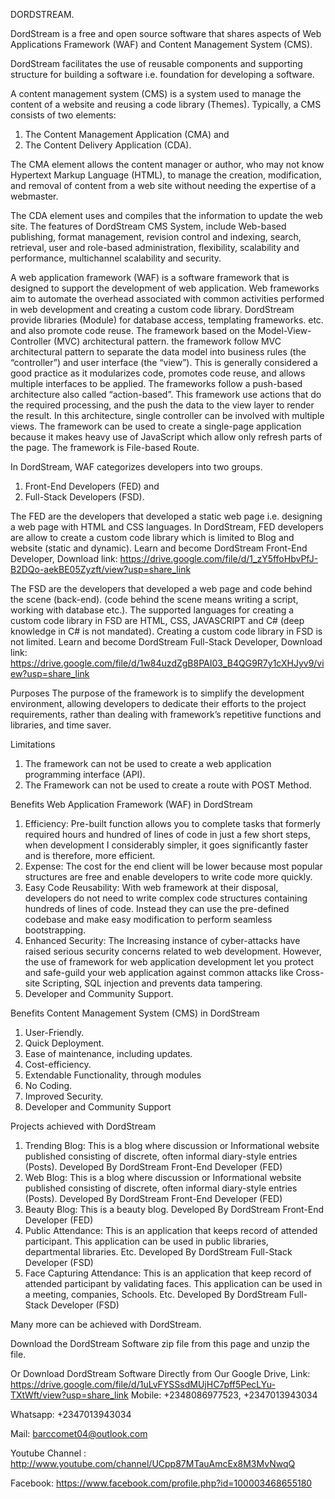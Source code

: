 DORDSTREAM.

DordStream is a free and open source software  that shares aspects of Web Applications Framework (WAF) and Content Management System (CMS).

DordStream facilitates the use of reusable components and supporting structure for building a software i.e. foundation for developing a software. 

 A content management system (CMS) is a system used to manage the content of a website and reusing a code library (Themes). Typically, a CMS consists of two elements:
1.	The Content Management Application (CMA) and
2.	The Content Delivery Application (CDA).

The CMA element allows the content manager or author, who may not know Hypertext Markup Language (HTML), to manage the creation, modification, and removal of content from a web site without needing the expertise of a webmaster.

The CDA element uses and compiles that the information to update the web site. The features of DordStream CMS System, include Web-based publishing, format management, revision control and indexing, search, retrieval, user and role-based administration, flexibility, scalability and performance, multichannel scalability and security.

 A web application framework (WAF) is a software framework that is designed to support the development of web application. Web frameworks aim to automate the overhead associated with common activities performed in web development and creating a custom code library. DordStream provide libraries (Module) for database access, templating frameworks. etc. and also promote code reuse. The framework based on the Model-View-Controller (MVC) architectural pattern. the framework follow MVC architectural pattern to separate the data model into business rules (the “controller”) and user interface (the “view”). This is generally considered a good practice as it modularizes code, promotes code reuse, and allows multiple interfaces to be applied. The frameworks follow a push-based architecture also called “action-based”. This framework use actions that do the required processing, and the push the data to the view layer to render the result. In this architecture, single controller can be involved with multiple views. The framework can be used to create a single-page application because it makes heavy use of JavaScript which allow only refresh parts of the page. The framework is File-based Route.

In DordStream, WAF categorizes developers into two groups.
1.	Front-End Developers (FED) and
2.	Full-Stack Developers (FSD).


The FED are the developers that developed a static web page i.e. designing a web page with HTML and CSS languages. In DordStream, FED developers are allow to create a custom code library which is limited to Blog and website (static and dynamic).
 Learn and become DordStream Front-End Developer, Download link: https://drive.google.com/file/d/1_zY5ffoHbvPfJ-B2DQo-aekBE05Zyzft/view?usp=share_link


The FSD are the developers that developed a web page and code behind the scene (back-end). (code behind the scene means writing a script, working with database etc.). The supported languages for creating a custom code library in FSD are HTML, CSS, JAVASCRIPT and C# (deep knowledge in C# is not mandated). Creating a custom code library in FSD is not limited. 
 Learn and become DordStream Full-Stack Developer, Download link: https://drive.google.com/file/d/1w84uzdZgB8PAI03_B4QG9R7y1cXHJyv9/view?usp=share_link



Purposes 
The purpose of the framework is to simplify the development environment, allowing developers to dedicate their efforts to the project requirements, rather than dealing with framework’s repetitive functions and libraries, and time saver.


Limitations
1.	The framework can not be used to create a web application programming interface (API).
2.	The Framework can not be used to create a route with POST Method.


Benefits Web Application Framework (WAF) in DordStream
1.	Efficiency: Pre-built function allows you to complete tasks that formerly required hours and hundred of lines of code in just a few short steps, when development I considerably simpler, it goes significantly faster and is therefore, more efficient.
2.	Expense: The cost for the end client will be lower because most popular structures are free and enable developers to write code more quickly.
3.	Easy Code Reusability: With web framework at their disposal, developers do not need to write complex code structures containing hundreds of lines of code. Instead they can use the pre-defined codebase and make easy modification to perform seamless bootstrapping.
4.	Enhanced Security: The Increasing instance of cyber-attacks have raised serious security concerns related to web development. However, the use of framework for web application development let you protect and safe-guild your web application against common attacks like Cross-site Scripting, SQL injection and prevents data tampering.
5.	Developer and Community Support.  



Benefits Content Management System (CMS) in DordStream
1.	User-Friendly.
2.	Quick Deployment.
3.	Ease of maintenance, including updates. 
4.	Cost-efficiency.
5.	Extendable Functionality, through modules
6.	No Coding.
7.	Improved Security.
8.	Developer and Community Support



Projects achieved with DordStream

1.	Trending Blog: This is a blog where discussion or Informational website published consisting of discrete, often informal diary-style entries (Posts). Developed By DordStream Front-End Developer (FED)
2.	Web Blog: This is a blog where discussion or Informational website published consisting of discrete, often informal diary-style entries (Posts). Developed By DordStream Front-End Developer (FED)
3.	Beauty Blog: This is a beauty blog. Developed By DordStream Front-End Developer (FED)
4.	Public Attendance: This is an application that keeps record of attended participant. This application can be used in public libraries, departmental libraries. Etc. Developed By DordStream Full-Stack Developer (FSD)
5.	Face Capturing Attendance: This is an application that keep record of attended participant by validating faces. This application can be used in a meeting, companies, Schools. Etc. Developed By DordStream Full-Stack Developer (FSD)

Many more can be achieved with DordStream.


Download the DordStream Software zip file from this page and unzip the file.

Or Download DordStream Software Directly from Our Google Drive, Link: https://drive.google.com/file/d/1uLvFYSSsdMUjHC7pff5PecLYu-TXtWft/view?usp=share_link
Mobile: +2348086977523, +2347013943034

Whatsapp: +2347013943034

Mail: barccomet04@outlook.com

Youtube Channel : http://www.youtube.com/channel/UCpp87MTauAmcEx8M3MvNwqQ 

Facebook: https://www.facebook.com/profile.php?id=100003468655180

